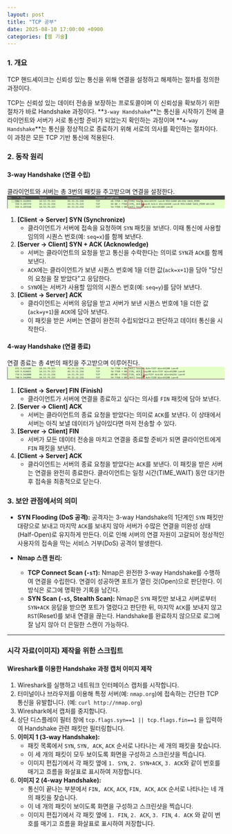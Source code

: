 ```yaml
---
layout: post
title: "TCP 공부"
date: 2025-08-10 17:00:00 +0900
categories: [웹 기술]
---
```


### 1. 개요

TCP 핸드셰이크는 신뢰성 있는 통신을 위해 연결을 설정하고 해제하는 절차를 정의한 과정이다.

TCP는 신뢰성 있는 데이터 전송을 보장하는 프로토콜이며 이 신뢰성을 확보하기 위한 절차가 바로 Handshake 과정이다. **`3-way Handshake`**는 통신을 시작하기 전에 클라이언트와 서버가 서로 통신할 준비가 되었는지 확인하는 과정이며 **`4-way Handshake`**는 통신을 정상적으로 종료하기 위해 서로의 의사를 확인하는 절차이다. 이 과정은 모든 TCP 기반 통신에 적용된다.

### 2. 동작 원리

#### **3-way Handshake (연결 수립)**
클라이언트와 서버는 총 3번의 패킷을 주고받으며 연결을 설정한다.
![3-way Handshake](/assets/images/Tcp_1.png)

1.  **[Client → Server] SYN (Synchronize)**
    *   클라이언트가 서버에 접속을 요청하며 `SYN` 패킷을 보낸다. 이때 통신에 사용할 임의의 시퀀스 번호(예: `seq=x`)를 함께 보낸다.
2.  **[Server → Client] SYN + ACK (Acknowledge)**
    *   서버는 클라이언트의 요청을 받고 통신을 수락한다는 의미로 `SYN`과 `ACK`를 함께 보낸다.
    *   `ACK`에는 클라이언트가 보낸 시퀀스 번호에 1을 더한 값(`ack=x+1`)을 담아 "당신의 요청을 잘 받았다"고 응답한다.
    *   `SYN`에는 서버가 사용할 임의의 시퀀스 번호(예: `seq=y`)를 담아 보낸다.
3.  **[Client → Server] ACK**
    *   클라이언트는 서버의 응답을 받고 서버가 보낸 시퀀스 번호에 1을 더한 값(`ack=y+1`)을 `ACK`에 담아 보낸다.
    *   이 패킷을 받은 서버는 연결이 완전히 수립되었다고 판단하고 데이터 통신을 시작한다.

#### **4-way Handshake (연결 종료)**
연결 종료는 총 4번의 패킷을 주고받으며 이루어진다.
![4-way Handshake](/assets/images/Tcp_2.png)

1.  **[Client → Server] FIN (Finish)**
    *   클라이언트가 서버에 연결을 종료하고 싶다는 의사를 `FIN` 패킷에 담아 보낸다.
2.  **[Server → Client] ACK**
    *   서버는 클라이언트의 종료 요청을 받았다는 의미로 `ACK`를 보낸다. 이 상태에서 서버는 아직 보낼 데이터가 남아있다면 마저 전송할 수 있다.
3.  **[Server → Client] FIN**
    *   서버가 모든 데이터 전송을 마치고 연결을 종료할 준비가 되면 클라이언트에게 `FIN` 패킷을 보낸다.
4.  **[Client → Server] ACK**
    *   클라이언트는 서버의 종료 요청을 받았다는 `ACK`를 보낸다. 이 패킷을 받은 서버는 연결을 완전히 종료한다. 클라이언트는 일정 시간(TIME_WAIT) 동안 대기한 후 접속을 최종적으로 닫는다.

### 3. 보안 관점에서의 의미

*   **SYN Flooding (DoS 공격):**
    공격자는 3-way Handshake의 1단계인 `SYN` 패킷만 대량으로 보내고 마지막 `ACK`를 보내지 않아 서버가 수많은 연결을 미완성 상태(Half-Open)로 유지하게 만든다. 이로 인해 서버의 연결 자원이 고갈되어 정상적인 사용자의 접속을 막는 서비스 거부(DoS) 공격이 발생한다.

*   **Nmap 스캔 원리:**
    *   **TCP Connect Scan (`-sT`):** Nmap은 완전한 3-way Handshake를 수행하여 연결을 수립한다. 연결이 성공하면 포트가 열린 것(Open)으로 판단한다. 이 방식은 로그에 명확한 기록을 남긴다.
    *   **SYN Scan (`-sS`, Stealth Scan):** Nmap은 `SYN` 패킷만 보내고 서버로부터 `SYN+ACK` 응답을 받으면 포트가 열렸다고 판단한 뒤, 마지막 `ACK`를 보내지 않고 `RST`(Reset)를 보내 연결을 끊는다. Handshake를 완료하지 않으므로 로그에 잘 남지 않아 더 은밀한 스캔이 가능하다.

<hr class="short-rule">





### 시각 자료(이미지) 제작을 위한 스크립트

#### **Wireshark를 이용한 Handshake 과정 캡처 이미지 제작**

1.  Wireshark를 실행하고 네트워크 인터페이스 캡처를 시작합니다.
2.  터미널이나 브라우저를 이용해 특정 서버(예: `nmap.org`)에 접속하는 간단한 TCP 통신을 유발합니다. (예: `curl http://nmap.org`)
3.  Wireshark에서 캡처를 중지합니다.
4.  상단 디스플레이 필터 창에 `tcp.flags.syn==1 || tcp.flags.fin==1` 을 입력하여 Handshake 관련 패킷만 필터링합니다.
5.  **이미지 1 (3-way Handshake):**
    *   패킷 목록에서 `SYN`, `SYN, ACK`, `ACK` 순서로 나타나는 세 개의 패킷을 찾습니다.
    *   이 세 개의 패킷이 모두 보이도록 화면을 구성하고 스크린샷을 찍습니다.
    *   이미지 편집기에서 각 패킷 옆에 `1. SYN`, `2. SYN+ACK`, `3. ACK`와 같이 번호를 매기고 흐름을 화살표로 표시하여 저장합니다.
6.  **이미지 2 (4-way Handshake):**
    *   통신이 끝나는 부분에서 `FIN, ACK`, `ACK`, `FIN, ACK`, `ACK` 순서로 나타나는 네 개의 패킷을 찾습니다.
    *   이 네 개의 패킷이 보이도록 화면을 구성하고 스크린샷을 찍습니다.
    *   이미지 편집기에서 각 패킷 옆에 `1. FIN`, `2. ACK`, `3. FIN`, `4. ACK` 와 같이 번호를 매기고 흐름을 화살표로 표시하여 저장합니다.